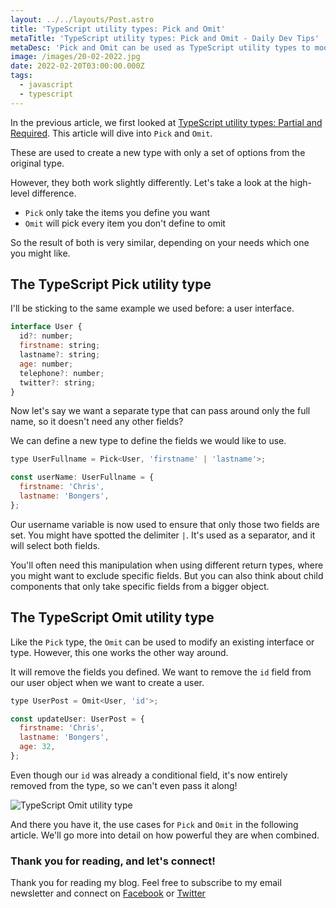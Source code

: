 ```yaml
---
layout: ../../layouts/Post.astro
title: 'TypeScript utility types: Pick and Omit'
metaTitle: 'TypeScript utility types: Pick and Omit - Daily Dev Tips'
metaDesc: 'Pick and Omit can be used as TypeScript utility types to modify existing types or interfaces'
image: /images/20-02-2022.jpg
date: 2022-02-20T03:00:00.000Z
tags:
  - javascript
  - typescript
---
```


In the previous article, we first looked at [TypeScript utility types: Partial and Required](https://daily-dev-tips.com/posts/typescript-utility-types-partial-and-required/).
This article will dive into `Pick` and `Omit`.

These are used to create a new type with only a set of options from the original type.

However, they both work slightly differently. Let's take a look at the high-level difference.

- `Pick` only take the items you define you want
- `Omit` will pick every item you don't define to omit

So the result of both is very similar, depending on your needs which one you might like.

## The TypeScript Pick utility type

I'll be sticking to the same example we used before: a user interface.

```js
interface User {
  id?: number;
  firstname: string;
  lastname?: string;
  age: number;
  telephone?: number;
  twitter?: string;
}
```

Now let's say we want a separate type that can pass around only the full name, so it doesn't need any other fields?

We can define a new type to define the fields we would like to use.

```js
type UserFullname = Pick<User, 'firstname' | 'lastname'>;

const userName: UserFullname = {
  firstname: 'Chris',
  lastname: 'Bongers',
};
```

Our username variable is now used to ensure that only those two fields are set.
You might have spotted the delimiter `|`. It's used as a separator, and it will select both fields.

You'll often need this manipulation when using different return types, where you might want to exclude specific fields.
But you can also think about child components that only take specific fields from a bigger object.

## The TypeScript Omit utility type

Like the `Pick` type, the `Omit` can be used to modify an existing interface or type.
However, this one works the other way around.

It will remove the fields you defined.
We want to remove the `id` field from our user object when we want to create a user.

```js
type UserPost = Omit<User, 'id'>;

const updateUser: UserPost = {
  firstname: 'Chris',
  lastname: 'Bongers',
  age: 32,
};
```

Even though our `id` was already a conditional field, it's now entirely removed from the type, so we can't even pass it along!

![TypeScript Omit utility type](https://cdn.hashnode.com/res/hashnode/image/upload/v1644556786814/XEgUklhHB.png)

And there you have it, the use cases for `Pick` and `Omit` in the following article. We'll go more into detail on how powerful they are when combined.

### Thank you for reading, and let's connect!

Thank you for reading my blog. Feel free to subscribe to my email newsletter and connect on [Facebook](https://www.facebook.com/DailyDevTipsBlog) or [Twitter](https://twitter.com/DailyDevTips1)
